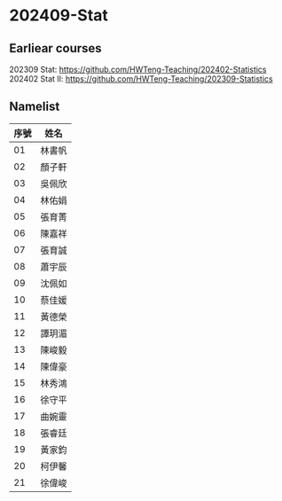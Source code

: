 # 202409-Stat

## Earliear courses

202309 Stat: https://github.com/HWTeng-Teaching/202402-Statistics
202402 Stat II: https://github.com/HWTeng-Teaching/202309-Statistics



## Namelist


| 序號 | 姓名     |
| ---- | -------- |
| 01 | 林書帆 |
| 02 | 顏子軒 |
| 03 | 吳佩欣 |
| 04 | 林佑娟 |
| 05 | 張育菁 |
| 06 | 陳嘉祥 |
| 07 | 張育誠 |
| 08 | 蕭宇辰 |
| 09 | 沈佩如 |
| 10 | 蔡佳媛 |
| 11 | 黃德榮 |
| 12 | 譚玥湄 |
| 13 | 陳峻毅 |
| 14 | 陳偉豪 |
| 15 | 林秀鴻 |
| 16 | 徐守平 |
| 17 | 曲婉靈 |
| 18 | 張睿廷 |
| 19 | 黃家鈞 |
| 20 | 柯伊馨 |
| 21 | 徐偉峻 |
